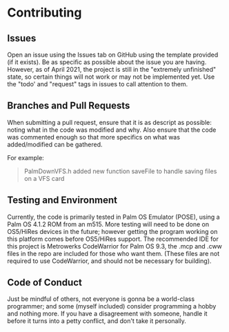 # Contributing

## Issues
Open an issue using the Issues tab on GitHub using the template provided (if it exists). Be as specific as possible about the issue you are having. However, as of April 2021, the project is still in the "extremely unfinished" state, so certain things will not work or may not be implemented yet. Use the "todo' and "request" tags in issues to call attention to them. 

## Branches and Pull Requests
When submitting a pull request, ensure that it is as descript as possible: noting what in the code was modified and why. Also ensure that the code was commented enough so that more specifics on what was added/modified can be gathered.  

For example:
> PalmDownVFS.h added new function saveFile to handle saving files on a VFS card

## Testing and Environment
Currently, the code is primarily tested in Palm OS Emulator (POSE), using a Palm OS 4.1.2 ROM from an m515. More testing will need to be done on OS5/HiRes devices in the future; however getting the program working on this platform comes before OS5/HiRes support. The recommended IDE for this project is Metrowerks CodeWarrior for Palm OS 9.3, the .mcp and .cww files in the repo are included for those who want them. (These files are not required to use CodeWarrior, and should not be necessary for building).

## Code of Conduct
Just be mindful of others, not everyone is gonna be a world-class programmer; and some (myself included) consider programming a hobby and nothing more. If you have a disagreement with someone, handle it before it turns into a petty conflict, and don't take it personally.
